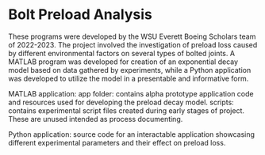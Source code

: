 # Bolt Preload Analysis
These programs were developed by the WSU Everett Boeing Scholars team of 2022-2023.
The project involved the investigation of preload loss caused by different environmental factors on several types of bolted joints.
A MATLAB program was developed for creation of an exponential decay model based on data gathered by experiments, while a Python application was developed to utilize the model in a presentable and informative form.

MATLAB application:
app folder: contains alpha prototype application code and resources used for developing the preload decay model.
scripts: contains experimental script files created during early stages of project. These are unused intended as process documenting.

Python application:
source code for an interactable application showcasing different experimental parameters and their effect on preload loss.
